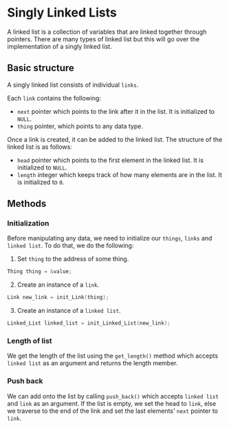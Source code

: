 # Singly Linked Lists

A linked list is a collection of variables that are linked together through pointers. There are many types of linked list but this will go over the implementation of a singly linked list.

## Basic structure

A singly linked list consists of individual `links`.

Each `link` contains the following:
* `next` pointer which points to the link after it in the list. It is initialized to `NULL`.
* `thing` pointer, which points to any data type.

Once a link is created, it can be added to the linked list. The structure of the linked list is as follows:
* `head` pointer which points to the first element in the linked list. It is initialized to `NULL`.
* `length` integer which keeps track of how many elements are in the list. It is initialized to `0`.

## Methods

### Initialization

Before manipulating any data, we need to initialize our `things`, `links` and `linked list`. To do that, we do the following:
1. Set `thing` to the address of some thing.

```C
Thing thing = &value;
```

2. Create an instance of a `link`.

```C
Link new_link = init_Link(thing);
```

3. Create an instance of a `linked list`.

```C
Linked_List linked_list = init_Linked_List(new_link);
```

### Length of list

We get the length of the list using the `get_length()` method which accepts `linked list` as an argument and returns the length member.

### Push back

We can add onto the list by calling `push_back()` which accepts `linked list` and `link` as an argument. If the list is empty, we set the head to `link`, else we traverse to the end of the link and set the last elements' `next` pointer to `link`.